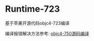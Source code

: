 # Runtime-723

基于苹果开源代码objc4-723编译

编译报错解决方法参考: [objc4-750源码编译](https://blog.csdn.net/yahibo/article/details/94384050)
